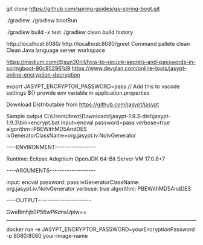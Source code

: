  git clone https://github.com/spring-guides/gs-spring-boot.git

./gradlew
./gradlew bootRun

./gradlew build -x test
./gradlew clean build
history

http://localhost:8080/
http://localhost:8080/greet
Command pallete clean
Clean Java language server workspace 

https://medium.com/@sun30nil/how-to-secure-secrets-and-passwords-in-springboot-90c952961d9
https://www.devglan.com/online-tools/jasypt-online-encryption-decryption

export JASYPT_ENCRYPTOR_PASSWORD=pass  // Add this to vscode settings
${} provide env variable in application.properties

Download Distributable from 
https://github.com/jasypt/jasypt

Sample output
C:\Users\ibrez\Downloads\jasypt-1.9.3-dist\jasypt-1.9.3\bin>encrypt.bat input=encval password=pass verbose=true algorithm=PBEWithMD5AndDES ivGeneratorClassName=org.jasypt.iv.NoIvGenerator

----ENVIRONMENT-----------------

Runtime: Eclipse Adoptium OpenJDK 64-Bit Server VM 17.0.8+7



----ARGUMENTS-------------------

input: encval
password: pass
ivGeneratorClassName: org.jasypt.iv.NoIvGenerator
verbose: true
algorithm: PBEWithMD5AndDES



----OUTPUT----------------------

GweBmhjb0P56wPKdnaUpiw==

---------------------

docker run -e JASYPT_ENCRYPTOR_PASSWORD=yourEncryptionPassword -p 8080:8080 your-image-name